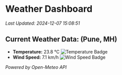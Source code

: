 
# Weather Dashboard

_Last Updated: 2024-12-07 15:08:51_

## Current Weather Data: (Pune, MH)
- **Temperature:** 23.8 °C ![Temperature Badge](https://img.shields.io/badge/Temperature-Medium%20Temp-green)
- **Wind Speed:** 7.1 km/h ![Wind Speed Badge](https://img.shields.io/badge/Wind%20Speed-Low%20Wind-blue)

*Powered by Open-Meteo API*
